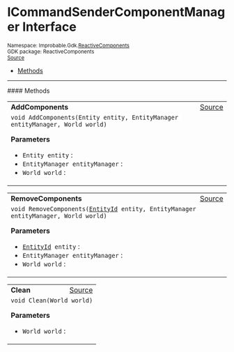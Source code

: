 
# ICommandSenderComponentManager Interface
<sup>
Namespace: Improbable.Gdk.<a href="{{urlRoot}}/api/reactive-components-index">ReactiveComponents</a><br/>
GDK package: ReactiveComponents<br/>
<a href="https://www.github.com/spatialos/gdk-for-unity/blob/0.2.2/workers/unity/Packages/com.improbable.gdk.core/ReactiveComponents/CodegenAdapters/ICommandSenderComponentManager.cs/#L6">Source</a>
<style>
a code {
                    padding: 0em 0.25em!important;
}
code {
                    background-color: #ffffff!important;
}
</style>
</sup>
<nav id="pageToc" class="page-toc"><ul><li><a href="#methods">Methods</a>
</ul></nav>













</p>
<hr style="width:100%; border-top-color:#d8d8d8" />
#### Methods


</p>




<table width="100%">
    <tr>
        <td style="border-right:none"><b>AddComponents</b></td>
        <td style="border-left:none; text-align:right"><a href="https://www.github.com/spatialos/gdk-for-unity/blob/0.2.2/workers/unity/Packages/com.improbable.gdk.core/ReactiveComponents/CodegenAdapters/ICommandSenderComponentManager.cs/#L8">Source</a></td>
    </tr>
    <tr>
        <td colspan="2">
<code>void AddComponents(Entity entity, EntityManager entityManager, World world)</code></p>



</p>

<b>Parameters</b>

<ul>
<li><code>Entity entity</code> : </li>
<li><code>EntityManager entityManager</code> : </li>
<li><code>World world</code> : </li>
</ul>





</td>
    </tr>
</table>


<table width="100%">
    <tr>
        <td style="border-right:none"><b>RemoveComponents</b></td>
        <td style="border-left:none; text-align:right"><a href="https://www.github.com/spatialos/gdk-for-unity/blob/0.2.2/workers/unity/Packages/com.improbable.gdk.core/ReactiveComponents/CodegenAdapters/ICommandSenderComponentManager.cs/#L9">Source</a></td>
    </tr>
    <tr>
        <td colspan="2">
<code>void RemoveComponents(<a href="{{urlRoot}}/api/core/entity-id">EntityId</a> entity, EntityManager entityManager, World world)</code></p>



</p>

<b>Parameters</b>

<ul>
<li><code><a href="{{urlRoot}}/api/core/entity-id">EntityId</a> entity</code> : </li>
<li><code>EntityManager entityManager</code> : </li>
<li><code>World world</code> : </li>
</ul>





</td>
    </tr>
</table>


<table width="100%">
    <tr>
        <td style="border-right:none"><b>Clean</b></td>
        <td style="border-left:none; text-align:right"><a href="https://www.github.com/spatialos/gdk-for-unity/blob/0.2.2/workers/unity/Packages/com.improbable.gdk.core/ReactiveComponents/CodegenAdapters/ICommandSenderComponentManager.cs/#L10">Source</a></td>
    </tr>
    <tr>
        <td colspan="2">
<code>void Clean(World world)</code></p>



</p>

<b>Parameters</b>

<ul>
<li><code>World world</code> : </li>
</ul>





</td>
    </tr>
</table>





